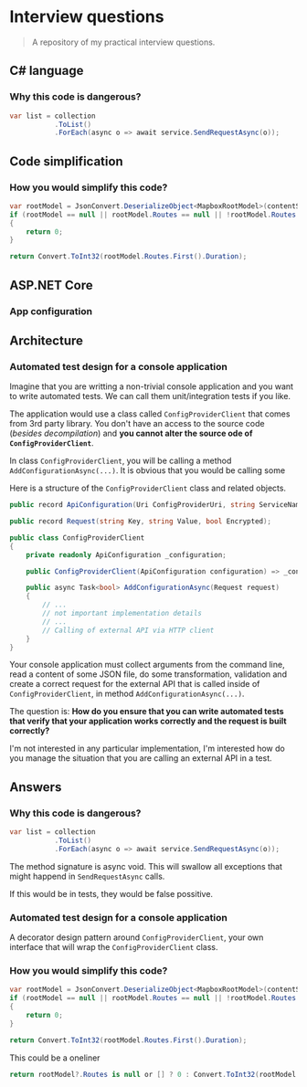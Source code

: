 # Interview questions
> A repository of my practical interview questions.

## C# language

### Why this code is dangerous?
```csharp
var list = collection
           .ToList()
           .ForEach(async o => await service.SendRequestAsync(o));
```

## Code simplification

### How you would simplify this code?

```csharp
var rootModel = JsonConvert.DeserializeObject<MapboxRootModel>(contentString);
if (rootModel == null || rootModel.Routes == null || !rootModel.Routes.Any())
{
    return 0;
}

return Convert.ToInt32(rootModel.Routes.First().Duration);
```

## ASP.NET Core

### App configuration

## Architecture

### Automated test design for a console application

Imagine that you are writting a non-trivial console application and you want to write automated tests. We can call them unit/integration tests if you like.

The application would use a class called `ConfigProviderClient` that comes from 3rd party library. You don't have an access to the source code (_besides decompilation_) and **you cannot alter the source ode of `ConfigProviderClient`**.

In class `ConfigProviderClient`, you will be calling a method `AddConfigurationAsync(...)`. It is obvious that you would be calling some 

Here is a structure of the `ConfigProviderClient` class and related objects.

```csharp
public record ApiConfiguration(Uri ConfigProviderUri, string ServiceName, string Token);

public record Request(string Key, string Value, bool Encrypted);

public class ConfigProviderClient
{
    private readonly ApiConfiguration _configuration;

    public ConfigProviderClient(ApiConfiguration configuration) => _configuration = configuration;

    public async Task<bool> AddConfigurationAsync(Request request)
    {
        // ...
        // not important implementation details
        // ...
        // Calling of external API via HTTP client 
    }
}
```
Your console application must collect arguments from the command line, read a content of some JSON file, do some transformation, validation and create a correct request for the external API that is called inside of `ConfigProviderClient`, in method `AddConfigurationAsync(...)`.

The question is: **How do you ensure that you can write automated tests that verify that your application works correctly and the request is built correctly?**

I'm not interested in any particular implementation, I'm interested how do you manage the situation that you are calling an external API in a test.

## Answers

### Why this code is dangerous?
```csharp
var list = collection
           .ToList()
           .ForEach(async o => await service.SendRequestAsync(o));
```
The method signature is async void. This will swallow all exceptions that might happend in `SendRequestAsync` calls.

If this would be in tests, they would be false possitive.

### Automated test design for a console application

A decorator design pattern around `ConfigProviderClient`, your own interface that will wrap the `ConfigProviderClient` class.

### How you would simplify this code?

```csharp
var rootModel = JsonConvert.DeserializeObject<MapboxRootModel>(contentString);
if (rootModel == null || rootModel.Routes == null || !rootModel.Routes.Any())
{
    return 0;
}

return Convert.ToInt32(rootModel.Routes.First().Duration);
```
This could be a oneliner

```csharp
return rootModel?.Routes is null or [] ? 0 : Convert.ToInt32(rootModel.Routes.First().Duration);
```


